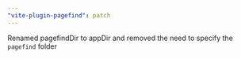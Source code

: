 ```yaml
---
"vite-plugin-pagefind": patch
---
```


Renamed pagefindDir to appDir and removed the need to specify the `pagefind` folder
